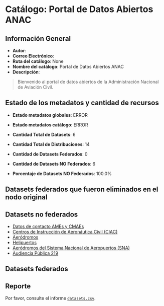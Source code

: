 
# Catálogo: Portal de Datos Abiertos ANAC

## Información General

- **Autor**: 
- **Correo Electrónico**: 
- **Ruta del catálogo**: None
- **Nombre del catálogo**: Portal de Datos Abiertos ANAC
- **Descripción**:

> Bienvenido al portal de datos abiertos de la Administración Nacional de Aviación Civil.

## Estado de los metadatos y cantidad de recursos

- **Estado metadatos globales**: ERROR
- **Estado metadatos catálogo**: ERROR
- **Cantidad Total de Datasets**: 6
- **Cantidad Total de Distribuciones**: 14

- **Cantidad de Datasets Federados**: 0
- **Cantidad de Datasets NO Federados**: 6
- **Porcentaje de Datasets NO Federados**: 100.0%

## Datasets federados que fueron eliminados en el nodo original



## Datasets no federados

- [Datos de contacto AMEs y CMAEs](http://datos.anac.gob.ar/dataset/datos-de-contacto-ames-y-cmaes)
- [Centros de Instrucción de Aeronáutica Civil (CIAC)](http://datos.anac.gob.ar/dataset/centros-de-instruccion-de-aeronautica-civil-ciac)
- [Aeródromos](http://datos.anac.gob.ar/dataset/aerodromos-y-helipuertos)
- [Helipuertos](http://datos.anac.gob.ar/dataset/helipuertos)
- [Aeródromos del Sistema Nacional de Aeropuertos (SNA)](http://datos.anac.gob.ar/dataset/aerodromos-del-sna-sistema-nacional-de-aeropuertos)
- [Audiencia Pública 219](http://datos.anac.gob.ar/dataset/audiencia-publica-219)

## Datasets federados



## Reporte

Por favor, consulte el informe [`datasets.csv`](datasets.csv).
